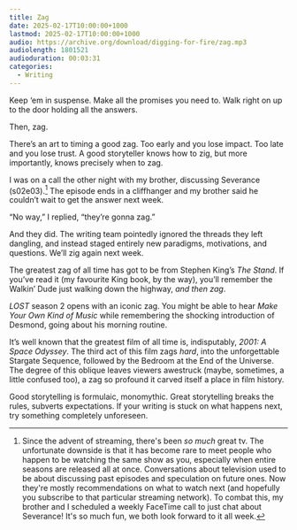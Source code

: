 ```yaml
---
title: Zag
date: 2025-02-17T10:00:00+1000
lastmod: 2025-02-17T10:00:00+1000
audio: https://archive.org/download/digging-for-fire/zag.mp3
audiolength: 1801521
audioduration: 00:03:31
categories:
  - Writing
---
```


Keep ‘em in suspense. Make all the promises you need to. Walk right on up to the door holding all the answers.

Then, zag.

There’s an art to timing a good zag. Too early and you lose impact. Too late and you lose trust. A good storyteller knows how to zig, but more importantly, knows precisely when to zag.

I was on a call the other night with my brother, discussing Severance (s02e03).[^1] The episode ends in a cliffhanger and my brother said he couldn’t wait to get the answer next week.

“No way,” I replied, “they’re gonna zag.”

And they did. The writing team pointedly ignored the threads they left dangling, and instead staged entirely new paradigms, motivations, and questions. We’ll zig again next week.

The greatest zag of all time has got to be from Stephen King’s _The Stand_. If you’ve read it (my favourite King book, by the way), you’ll remember the Walkin’ Dude just walking down the highway, _and then *zag*_.

_LOST_ season 2 opens with an iconic zag. You might be able to hear _Make Your Own Kind of Music_ while remembering the shocking introduction of Desmond, going about his morning routine. 

It’s well known that the greatest film of all time is, indisputably, _2001: A Space Odyssey_. The third act of this film zags _hard_, into the unforgettable Stargate Sequence, followed by the Bedroom at the End of the Universe. The degree of this oblique leaves viewers awestruck (maybe, sometimes, a little confused too), a zag so profound it carved itself a place in film history.

Good storytelling is formulaic, monomythic. Great storytelling breaks the rules, subverts expectations. If your writing is stuck on what happens next, try something completely unforeseen.

[^1]: Since the advent of streaming, there's been _so much_ great tv. The unfortunate downside is that it has become rare to meet people who happen to be watching the same show as you, especially when entire seasons are released all at once. Conversations about television used to be about discussing past episodes and speculation on future ones. Now they're mostly recommendations on what to watch next (and hopefully you subscribe to that particular streaming network). To combat this, my brother and I scheduled a weekly FaceTime call to just chat about Severance! It's so much fun, we both look forward to it all week.